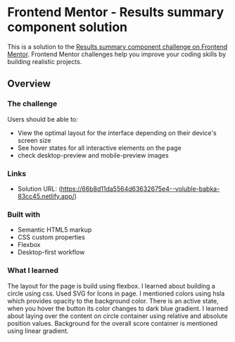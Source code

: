 # Frontend Mentor - Results summary component solution

This is a solution to the [Results summary component challenge on Frontend Mentor](https://www.frontendmentor.io/challenges/results-summary-component-CE_K6s0maV). Frontend Mentor challenges help you improve your coding skills by building realistic projects. 


## Overview

### The challenge

Users should be able to:

- View the optimal layout for the interface depending on their device's screen size
- See hover states for all interactive elements on the page
- check desktop-preview and mobile-preview images


### Links

- Solution URL: (https://66b8d11da5564d63632675e4--voluble-babka-83cc45.netlify.app/)



### Built with

- Semantic HTML5 markup
- CSS custom properties
- Flexbox
- Desktop-first workflow


### What I learned

The layout for the page is build using flexbox. I learned about building a circle using css. Used SVG for Icons in page. I mentioned colors using hsla which provides opacity to the background color. There is an active state, when you hover the button its color changes to dark blue gradient. I learned about laying over the content on circle container using relative and absolute position values.
Background for the overall score container is mentioned using linear gradient.

